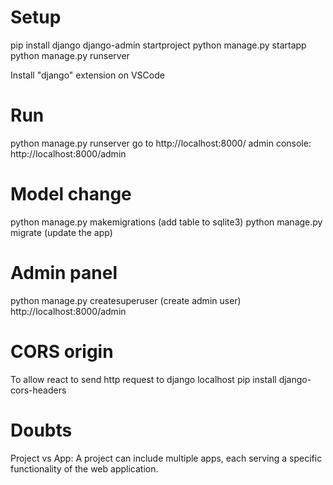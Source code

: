 # Setup 
pip install django
django-admin startproject <projectName>
python manage.py startapp <appName>
python manage.py runserver

Install "django" extension on VSCode


# Run
python manage.py runserver
go to http://localhost:8000/
admin console: http://localhost:8000/admin 


# Model change
python manage.py makemigrations (add table to sqlite3)
python manage.py migrate (update the app)


# Admin panel
python manage.py createsuperuser (create admin user)
http://localhost:8000/admin


# CORS origin
To allow react to send http request to django localhost
pip install django-cors-headers


# Doubts
Project vs App: A project can include multiple apps, each serving a specific functionality of the web application.